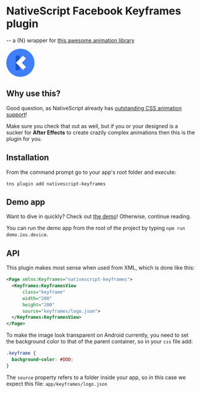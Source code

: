 # NativeScript Facebook Keyframes plugin
-- a {N} wrapper for [this awesome animation library](https://github.com/facebookincubator/Keyframes)

<img src="https://raw.githubusercontent.com/EddyVerbruggen/nativescript-keyframes/master/media/keyframes-logo.png" />

## Why use this?
Good question, as NativeScript already has [outstanding CSS animation support](https://docs.nativescript.org/ui/animation-css.html)!

Make sure you check that out as well, but if you or your designed is a sucker for __After Effects__
to create crazily complex animations then this is the plugin for you.

## Installation
From the command prompt go to your app's root folder and execute:

```
tns plugin add nativescript-keyframes
```

## Demo app
Want to dive in quickly? Check out [the demo](demo)! Otherwise, continue reading.

You can run the demo app from the root of the project by typing `npm run demo.ios.device`.

## API

This plugin makes most sense when used from XML, which is done like this:

```xml
<Page xmlns:Keyframes="nativescript-keyframes">
  <Keyframes:KeyframesView
      class="keyframe"
      width="200"
      height="200"
      source="keyframes/logo.json">
  </Keyframes:KeyframesView>
</Page>
```

To make the image look transparent on Android currently,
you need to set the background color to that of the parent container, so in your `css` file add:

```css
.keyframe {
  background-color: #DDD;
}
```

The `source` property refers to a folder inside your app,
so in this case we expect this file: `app/keyframes/logo.json`